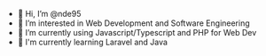 - 👋 Hi, I’m @nde95
- 👀 I’m interested in Web Development and Software Engineering
- 🌱 I’m currently using Javascript/Typescript and PHP for Web Dev
- 🧐 I'm currently learning Laravel and Java


<!---
nde95/nde95 is a ✨ special ✨ repository because its `README.md` (this file) appears on your GitHub profile.
You can click the Preview link to take a look at your changes.
--->
